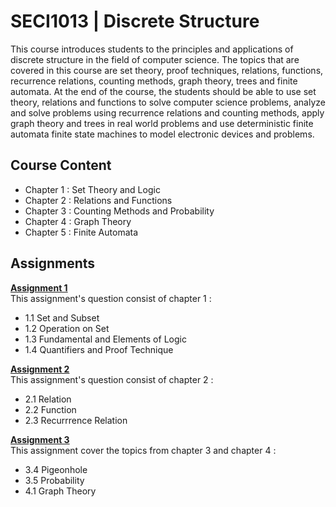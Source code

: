 # SECI1013 | Discrete Structure
This course introduces students to the principles and applications of discrete structure in the field of computer science. The topics that are covered in this course are set theory, proof techniques, relations, functions, recurrence relations, counting methods, graph theory, trees and finite automata. At the end of the course, the students should be able to use set theory, relations and functions to solve computer science problems, analyze and solve problems using recurrence relations and counting methods, apply graph theory and trees in real world problems and use deterministic finite automata finite state machines to model electronic devices and problems.

## Course Content
* Chapter 1 : Set Theory and Logic
* Chapter 2 : Relations and Functions
* Chapter 3 : Counting Methods and Probability
* Chapter 4 : Graph Theory
* Chapter 5 : Finite Automata 

## Assignments
**[Assignment 1](https://github.com/haani1224/UTM-Year-1-Semester-1/blob/main/discrete-structure/Assignment%201%20Discrete%20Structure.pdf)** <br>
This assignment's question consist of chapter 1 :
* 1.1 Set and Subset
* 1.2 Operation on Set
* 1.3 Fundamental and Elements of Logic
* 1.4 Quantifiers and Proof Technique

**[Assignment 2](https://github.com/haani1224/UTM-Year-1-Semester-1/blob/main/discrete-structure/Assignment%202%20Discrete%20Structure.pdf)** <br>
This assignment's question consist of chapter 2 :
* 2.1 Relation
* 2.2 Function
* 2.3 Recurrrence Relation

**[Assignment 3](https://github.com/haani1224/UTM-Year-1-Semester-1/blob/main/discrete-structure/Assignment%203%20Discrete%20Structure.pdf)** <br>
This assignment cover the topics from chapter 3 and chapter 4 :
* 3.4 Pigeonhole
* 3.5 Probability
* 4.1 Graph Theory
